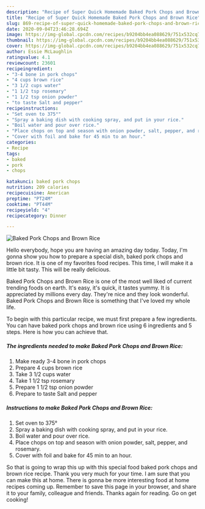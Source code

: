 ```yaml
---
description: "Recipe of Super Quick Homemade Baked Pork Chops and Brown Rice"
title: "Recipe of Super Quick Homemade Baked Pork Chops and Brown Rice"
slug: 869-recipe-of-super-quick-homemade-baked-pork-chops-and-brown-rice
date: 2020-09-04T23:46:28.694Z
image: https://img-global.cpcdn.com/recipes/b9204bb4ea088629/751x532cq70/baked-pork-chops-and-brown-rice-recipe-main-photo.jpg
thumbnail: https://img-global.cpcdn.com/recipes/b9204bb4ea088629/751x532cq70/baked-pork-chops-and-brown-rice-recipe-main-photo.jpg
cover: https://img-global.cpcdn.com/recipes/b9204bb4ea088629/751x532cq70/baked-pork-chops-and-brown-rice-recipe-main-photo.jpg
author: Essie McLaughlin
ratingvalue: 4.1
reviewcount: 23601
recipeingredient:
- "3-4 bone in pork chops"
- "4 cups brown rice"
- "3 1/2 cups water"
- "1 1/2 tsp rosemary"
- "1 1/2 tsp onion powder"
- "to taste Salt and pepper"
recipeinstructions:
- "Set oven to 375°"
- "Spray a baking dish with cooking spray, and put in your rice."
- "Boil water and pour over rice."
- "Place chops on top and season with onion powder, salt, pepper, and rosemary."
- "Cover with foil and bake for 45 min to an hour."
categories:
- Recipe
tags:
- baked
- pork
- chops

katakunci: baked pork chops 
nutrition: 209 calories
recipecuisine: American
preptime: "PT24M"
cooktime: "PT44M"
recipeyield: "4"
recipecategory: Dinner

---
```



![Baked Pork Chops and Brown Rice](https://img-global.cpcdn.com/recipes/b9204bb4ea088629/751x532cq70/baked-pork-chops-and-brown-rice-recipe-main-photo.jpg)

Hello everybody, hope you are having an amazing day today. Today, I'm gonna show you how to prepare a special dish, baked pork chops and brown rice. It is one of my favorites food recipes. This time, I will make it a little bit tasty. This will be really delicious.



Baked Pork Chops and Brown Rice is one of the most well liked of current trending foods on earth. It's easy, it's quick, it tastes yummy. It is appreciated by millions every day. They're nice and they look wonderful. Baked Pork Chops and Brown Rice is something that I've loved my whole life.


To begin with this particular recipe, we must first prepare a few ingredients. You can have baked pork chops and brown rice using 6 ingredients and 5 steps. Here is how you can achieve that.

<!--inarticleads1-->

##### The ingredients needed to make Baked Pork Chops and Brown Rice:

1. Make ready 3-4 bone in pork chops
1. Prepare 4 cups brown rice
1. Take 3 1/2 cups water
1. Take 1 1/2 tsp rosemary
1. Prepare 1 1/2 tsp onion powder
1. Prepare to taste Salt and pepper




<!--inarticleads2-->

##### Instructions to make Baked Pork Chops and Brown Rice:

1. Set oven to 375°
1. Spray a baking dish with cooking spray, and put in your rice.
1. Boil water and pour over rice.
1. Place chops on top and season with onion powder, salt, pepper, and rosemary.
1. Cover with foil and bake for 45 min to an hour.




So that is going to wrap this up with this special food baked pork chops and brown rice recipe. Thank you very much for your time. I am sure that you can make this at home. There is gonna be more interesting food at home recipes coming up. Remember to save this page in your browser, and share it to your family, colleague and friends. Thanks again for reading. Go on get cooking!
